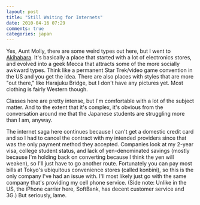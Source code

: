 ```yaml
---
layout: post
title: "Still Waiting for Internets"
date: 2010-04-16 07:29
comments: true
categories: japan
---
```


Yes, Aunt Molly, there are some weird types out here, but I went to
[Akihabara][akiba]. It's basically a place that started with a lot of
electronics stores, and evolved into a geek Mecca that attracts some of the more
socially awkward types. Think like a permanent Star Trek/video game convention
in the US and you get the idea. There are also places with styles that are more
"out there," like Harajuku Bridge, but I don't have any pictures yet. Most
clothing is fairly Western though.

Classes here are pretty intense, but I'm comfortable with a lot of the subject
matter. And to the extent that it's complex, it's obvious from the conversation
around me that the Japanese students are struggling more than I am, anyway.

The internet saga here continues because I can't get a domestic credit card and
so I had to cancel the contract with my intended providers since that was the
only payment method they accepted. Companies look at my 2-year visa, college
student status, and lack of yen-denominated savings (mostly because I'm holding
back on converting because I think the yen will weaken), so I'll just have to
go another route. Fortunately you can pay most bills at Tokyo's ubiquitous
convenience stores (called konbini), so this is the only company I've had an
issue with. I'll most likely just go with the same company that's providing
my cell phone service. (Side note: Unlike in the US, the iPhone carrier here,
SoftBank, has decent customer service and 3G.) But seriously, lame.

  [akiba]:http://en.wikipedia.org/wiki/Akihabara
